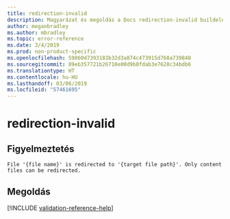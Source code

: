 ```yaml
---
title: redirection-invalid
description: Magyarázat és megoldás a Docs redirection-invalid buildelési problémájára
author: meganbradley
ms.author: mbradley
ms.topic: error-reference
ms.date: 3/4/2019
ms.prod: non-product-specific
ms.openlocfilehash: 59860d7393183b32d3a874c473915d768a739848
ms.sourcegitcommit: 89eb357721b26710e00d9b8fdab3e7628c34bdb6
ms.translationtype: HT
ms.contentlocale: hu-HU
ms.lasthandoff: 03/06/2019
ms.locfileid: "57461695"
---
```

# <a name="redirection-invalid"></a>redirection-invalid

## <a name="warning"></a>Figyelmeztetés

`File '{file name}' is redirected to '{target file path}'. Only content files can be redirected.`

## <a name="resolution"></a>Megoldás

<!--make sure to add this file to your includes folder and verify the path-->
[!INCLUDE [validation-reference-help](includes/validation-reference-help.md)]
